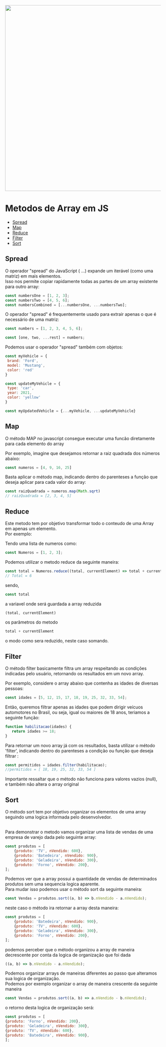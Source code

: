 <img src="https://github.com/user-attachments/assets/7c8c6b73-9dc0-43da-9847-adf15889f72d" width="600px" >

# Metodos de Array em JS

 <!--ts-->
 
 * [Spread](#Spread)
 * [Map](#Map)
 * [Reduce](#Reduce)
 * [Filter](#Filter)
 * [Sort](#Sort)
 
 <!--te-->


 ## Spread
 O operador "spread" do JavaScript ( ...) expande um iterável (como uma matriz) em mais elementos.<br>
 Isso nos permite copiar rapidamente todas as partes de um array existente para outro array:
 ~~~javascript
 const numbersOne = [1, 2, 3];
 const numbersTwo = [4, 5, 6];
 const numbersCombined = [...numbersOne, ...numbersTwo];
 ~~~~

 O operador "spread" é frequentemente usado para extrair apenas o que é necessário de uma matriz:
 ~~~javascript
 const numbers = [1, 2, 3, 4, 5, 6];

 const [one, two, ...rest] = numbers;
 ~~~~

 Podemos usar o operador "spread" também com objetos:
 ~~~javascript
 const myVehicle = {
  brand: 'Ford',
  model: 'Mustang',
  color: 'red'
}

const updateMyVehicle = {
  type: 'car',
  year: 2021,
  color: 'yellow'
}

const myUpdatedVehicle = {...myVehicle, ...updateMyVehicle}
 ~~~~
 ## Map
 O método MAP no javascript consegue executar uma funcão diretamente para cada elemento do array

 Por exemplo, imagine que desejamos retornar a raiz quadrada dos números abaixo:
 ~~~javascript
 const numeros = [4, 9, 16, 25]
 ~~~~
 Basta aplicar o método map, indicando dentro do parenteses a função que deseja aplicar para cada valor do array:
 ~~~javascript
 const raizQuadrada = numeros.map(Math.sqrt)
 // raizQuadrada = [2, 3, 4, 5]
 ~~~~

 ## Reduce
 Este metodo tem por objetivo transformar todo o conteudo de uma Array em apenas um elemento.<br>
 Por exemplo:

 Tendo uma lista de numeros como:
 ~~~javascript
 const Numeros = [1, 2, 3];
 ~~~~

Podemos utilizar o metodo reduce da seguinte maneira:
~~~javascript
const total = Numeros.reduce((total, currentElement) => total + currentElement)
// Total = 6
~~~
sendo,<br>

~~~javascript
const total
~~~

a variavel onde será guardada a array reduzida

~~~javascript
(total, currentElement)
~~~

os parâmetros do metodo

~~~javascript
total + currentElement
~~~ 
o modo como sera reduzido, neste caso somando.



 ## Filter
 O método filter basicamente filtra um array respeitando as condições indicadas pelo usuário, retornando os resultados em um novo array.

 Por exemplo, considere o array abaixo que contenha as idades de diversas pessoas:
 ~~~javascript
 const idades = [5, 12, 15, 17, 18, 19, 25, 32, 33, 54];
 ~~~

 Então, queremos filtrar apenas as idades que podem dirigir veícuos automotores no Brasil, ou seja, igual ou maiores de 18 anos, teriamos a seguinte função:
 ~~~javascript
 function habilitacao(idades) {
	return idades >= 18;
 }
 ~~~
 Para retornar um novo array já com os resultados, basta utilizar o método 'filter', indicando dentro do parenteses a condição ou função que deseja filtrar :
 ~~~javascript
 const permitidos = idades.filter(habilitacao);
 //permitidos = [ 18, 19, 25, 32, 33, 54 ]
 ~~~

 Importante ressaltar que o método não funciona para valores vazios (null), e também não altera o array original

 ## Sort
 O método sort tem por objetivo organizar os elementos de uma array seguindo uma logica informada pelo desenvolvedor. <br>
 <br>
 
Para demonstrar o metodo vamos organizar uma lista de vendas de uma empresa de varejo dada pelo seguinte array:

~~~javascript
const produtos = [
	{produto: 'TV', nVendido: 600},
	{produto: 'Batedeira', nVendido: 900},
	{produto: 'Geladeira', nVendido: 300},
	{produto: 'Forno', nVendido: 200},
];
~~~

Podemos ver que a array possui a quantidade de vendas de determinados produtos sem uma sequencia logica aparente.<br>
Para mudar isso podemos usar o método sort da seguinte maneira:
~~~javascript
const Vendas = produtos.sort((a, b) => b.nVendido - a.nVendido);
~~~
neste caso o método ira retornar a array desta maneira:

~~~javascript
const produtos = [
	{produto: 'Batedeira', nVendido: 900},
	{produto: 'TV', nVendido: 600},
	{produto: 'Geladeira', nVendido: 300},
	{produto: 'Forno', nVendido: 200},
];
~~~

podemos perceber que o método organizou a array de maneira decrescente por conta da logica de organização que foi dada
~~~javascript
((a, b) => b.nVendido - a.nVendido);
~~~
Podemos organizar arrays de maneiras diferentes ao passo que alteramos sua logica de organização.<br>
Podemos por exemplo organizar o array de maneira crescente da seguinte maneira

~~~javascript
const Vendas = produtos.sort((a, b) => a.nVendido - b.nVendido);
~~~
o retorno desta logica de organização será:
~~~javascript
const produtos = [
{produto: 'Forno', nVendido: 200},
{produto: 'Geladeira', nVendido: 300},
{produto: 'TV', nVendido: 600},
{produto: 'Batedeira', nVendido: 900},
];
~~~

